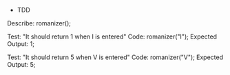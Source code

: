 * TDD

Describe: romanizer();

Test: "It should return 1 when I is entered"
Code: romanizer("I");
Expected Output: 1;

Test: "It should return 5 when V is entered"
Code: romanizer("V");
Expected Output: 5;